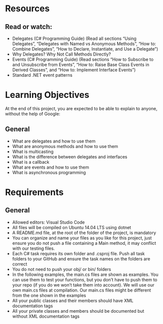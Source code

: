 # Resources
## Read or watch:

- Delegates (C# Programming Guide) (Read all sections “Using Delegates”, “Delegates with Named vs Anonymous Methods”, “How to: Combine Delegates”, “How to Declare, Instantiate, and Use a Delegate”)
- Why Delegates? Why Not Call Methods Directly?
- Events (C# Programming Guide) (Read sections “How to Subscribe to and Unsubscribe from Events”, “How to: Raise Base Class Events in Derived Classes”, and “How to: Implement Interface Events”)
- Standard .NET event patterns

# Learning Objectives
At the end of this project, you are expected to be able to explain to anyone, without the help of Google:

## General
- What are delegates and how to use them
- What are anonymous methods and how to use them
- What is multicasting
- What is the difference between delegates and interfaces
- What is a callback
- What are events and how to use them
- What is asynchronous programming

# Requirements
## General
- Allowed editors: Visual Studio Code
- All files will be compiled on Ubuntu 14.04 LTS using dotnet
- A README.md file, at the root of the folder of the project, is mandatory
- You can organize and name your files as you like for this project, just ensure you do not push a file containing a Main method, it may conflict with our testing files.
- Each C# task requires its own folder and .csproj file. Push all task folders to your GitHub and ensure the task names on the folders are correct
- You do not need to push your obj/ or bin/ folders
- In the following examples, the main.cs files are shown as examples. You can use them to test your functions, but you don’t have to push them to your repo (if you do we won’t take them into account). We will use our own main.cs files at compilation. Our main.cs files might be different from the one shown in the examples
- All your public classes and their members should have XML documentation tags
- All your private classes and members should be documented but without XML documentation tags
